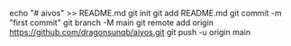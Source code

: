 echo "# aivos" >> README.md
git init
git add README.md
git commit -m "first commit"
git branch -M main
git remote add origin https://github.com/dragonsunqb/aivos.git
git push -u origin main
